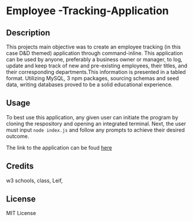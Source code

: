 # Employee -Tracking-Application

## Description
This projects main objective was to create an employee tracking (in this case D&D themed) application through command-inline. This application can be used by anyone, preferably a business owner or manager, to log, update and keep track of new and pre-existing employees, their titles, and their corresponding departments.This information is presented in a tabled format. Utilizing MySQL, 3 npm packages, sourcing schemas and seed data, writing databases proved to be a solid educational experience.

## Usage
To best use this application, any given user can initiate the program by cloning the respository and opening an integrated terminal. Next, the user must input `node index.js` and follow any prompts to achieve their desired outcome. 

The link to the application can be foud [here](https://drive.google.com/file/d/1rDSsRU6X6Ty4P04OTDb_UbXYN_qw7wJ1/view?usp=sharing)
## Credits
w3 schools, class, Leif, 
## License
MIT License